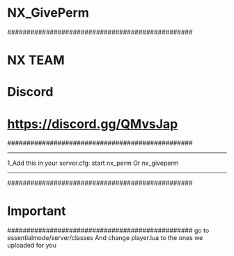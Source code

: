 # NX_GivePerm
################################################
#                  NX TEAM                     #
#                  Discord                     #
#          https://discord.gg/QMvsJap          #
################################################ 
________________________________________________
1_Add this in your server.cfg:
start nx_perm Or nx_giveperm
________________________________________________
################################################
#                  Important                   #
################################################ 
go to essentialmode/server/classes And change player.lua to the ones we uploaded for you 
